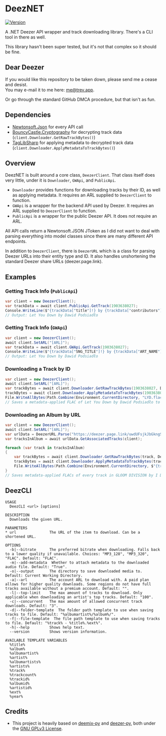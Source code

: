 # DeezNET
[![Version](https://img.shields.io/nuget/v/DeezNET.svg)](https://nuget.org/packages/DeezNET)

A .NET Deezer API wrapper and track downloading library. There's a CLI tool in there as well.

This library hasn't been super tested, but it's not that complex so it should be fine.

## Dear Deezer
If you would like this repository to be taken down, please send me a cease and desist.<br>
You may e-mail it to me here: [me@trev.app](mailto:me@trev.app).

Or go through the standard GitHub DMCA procedure, but that isn't as fun.

## Dependencies
- [Newtonsoft.Json](https://www.nuget.org/packages/Newtonsoft.Json) for every API call
- [BouncyCastle.Cryptography](https://www.nuget.org/packages/BouncyCastle.Cryptography) for decrypting track data (`client.Downloader.GetRawTrackBytes()`)
- [TagLibSharp](https://www.nuget.org/packages/TagLibSharp) for applying metadata to decrypted track data (`client.Downloader.ApplyMetadataToTrackBytes()`)

## Overview
DeezNET is built around a core class, `DeezerClient`. That class itself does very little, under it is `Downloader`, `GWApi`, and `PublicApi`.
- `Downloader` provides functions for downloading tracks by their ID, as well as applying metadata. It requires an ARL supplied to `DeezerClient` to function.
- `GWApi` is a wrapper for the backend API used by Deezer. It requires an ARL supplied to `DeezerClient` to function.
- `PublicApi` is a wrapper for the public Deezer API. It does not require an ARL.

All API calls return a Newtonsoft.JSON JToken as I did not want to deal with parsing everything into model classes since there are many different API endpoints.

In addition to `DeezerClient`, there is `DeezerURL` which is a class for parsing Deezer URLs into their entity type and ID. It also handles unshortening the standard Deezer share URLs (deezer.page.link).

## Examples

### Getting Track Info (`PublicApi`)
```cs
var client = new DeezerClient();
var trackData = await client.PublicApi.GetTrack(1903638027);
Console.WriteLine($"{trackData["title"]!} by {trackData["contributors"]!.First()["name"]!}");
// Output: Let You Down by Dawid Podsiadło
```

### Getting Track Info (`GWApi`)
```cs
var client = new DeezerClient();
await client.SetARL("[ARL]");
var trackData = await client.GWApi.GetTrack(1903638027);
Console.WriteLine($"{trackData["SNG_TITLE"]!} by {trackData["ART_NAME"]!}");
// Output: Let You Down by Dawid Podsiadło
```

### Downloading a Track by ID
```cs
var client = new DeezerClient();
await client.SetARL("[ARL]");
var trackBytes = await client.Downloader.GetRawTrackBytes(1903638027, DeezNET.Data.Bitrate.FLAC);
trackBytes = await client.Downloader.ApplyMetadataToTrackBytes(1903638027, trackBytes); // if you want metadata
File.WriteAllBytes(Path.Combine(Environment.CurrentDirectory, "LYD.flac"), trackBytes);
// Saves a metadata-applied FLAC of Let You Down by Dawid Podsiadło to your current working directory
```

### Downloading an Album by URL
```cs
var client = new DeezerClient();
await client.SetARL("[ARL]");
var urlData = DeezerURL.Parse("https://deezer.page.link/uwdUFsjkJbGkngSm7"); // this is a short URL, can also be a full one like "https://www.deezer.com/us/album/548556802"
var tracksInAlbum = await urlData.GetAssociatedTracks(client);

foreach (var track in tracksInAlbum)
{
    var trackBytes = await client.Downloader.GetRawTrackBytes(track, DeezNET.Data.Bitrate.FLAC);
    trackBytes = await client.Downloader.ApplyMetadataToTrackBytes(track, trackBytes); // if you want metadata
    File.WriteAllBytes(Path.Combine(Environment.CurrentDirectory, $"{track}.flac"), trackBytes);
}
// Saves metadata-applied FLACs of every track in GLOOM DIVISION by I DONT KNOW HOW BUT THEY FOUND ME to your current working directory
```

## DeezCLI
```
USAGE
  DeezCLI <url> [options]

DESCRIPTION
  Downloads the given URL.

PARAMETERS
* url               The URL of the item to download. Can be a shortened URL.

OPTIONS
  -b|--bitrate      The preferred bitrate when downloading. Falls back to a lower quality if unavailable. Choices: "MP3_128", "MP3_320", "FLAC". Default: "FLAC".
  -m|--add-metadata  Whether to attach metadata to the downloaded audio file. Default: "True".
  -o|--output       The directory to save downloaded media to. Default: Current Working Directory.
  -a|--arl          The account ARL to download with. A paid plan allows for higher quality downloads. Some regions do not have full tracks available without a premium account. Default: "".
  -l|--top-limit    The max amount of tracks to download. Only applicable when downloading an artist's top tracks. Default: "100".
  -c|--concurrent   The max amount of allowed concurrent track downloads. Default: "3".
  -d|--folder-template  The folder path template to use when saving tracks to file. Default: "%albumartist%/%album%/".
  -f|--file-template  The file path template to use when saving tracks to file. Default: "%track% - %title%.%ext%".
  -h|--help         Shows help text.
  --version         Shows version information.
```

```
AVAILABLE TEMPLATE VARIABLES
  %title%
  %album%
  %albumartist%
  %artist%
  %albumartists%
  %artists%
  %track%
  %trackcount%
  %trackid%
  %albumid%
  %artistid%
  %ext%
  %year%
```

## Credits
- This project is heavily based on [deemix-py](https://gitlab.com/RemixDev/deemix-py) and [deezer-py](https://gitlab.com/RemixDev/deezer-py), both under the [GNU GPLv3 License](https://gitlab.com/RemixDev/deemix-py/-/blob/main/LICENSE.txt).

